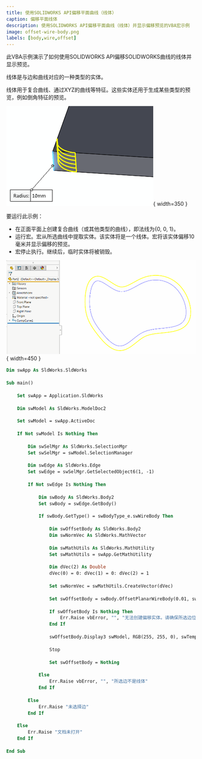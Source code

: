 ```yaml
---
title: 使用SOLIDWORKS API偏移平面曲线（线体）
caption: 偏移平面线体
description: 使用SOLIDWORKS API偏移平面曲线（线体）并显示偏移预览的VBA宏示例
image: offset-wire-body.png
labels: [body,wire,offset]
---
```

此VBA示例演示了如何使用SOLIDWORKS API偏移SOLIDWORKS曲线的线体并显示预览。

线体是与边和曲线对应的一种类型的实体。

线体用于复合曲线、通过XYZ的曲线等特征。这些实体还用于生成某些类型的预览，例如倒角特征的预览。

![倒角预览](fillet-preview.png){ width=350 }

要运行此示例：

* 在正面平面上创建复合曲线（或其他类型的曲线），即法线为{0, 0, 1}。
* 运行宏。宏从所选曲线中提取实体。该实体将是一个线体。宏将该实体偏移10毫米并显示偏移的预览。
* 宏停止执行。继续后，临时实体将被销毁。

![偏移线体](offset-wire-body.png){ width=450 }

~~~ vb
Dim swApp As SldWorks.SldWorks

Sub main()

    Set swApp = Application.SldWorks
    
    Dim swModel As SldWorks.ModelDoc2
    
    Set swModel = swApp.ActiveDoc
    
    If Not swModel Is Nothing Then
        
        Dim swSelMgr As SldWorks.SelectionMgr
        Set swSelMgr = swModel.SelectionManager
        
        Dim swEdge As SldWorks.Edge
        Set swEdge = swSelMgr.GetSelectedObject6(1, -1)
        
        If Not swEdge Is Nothing Then
        
            Dim swBody As SldWorks.Body2
            Set swBody = swEdge.GetBody()
            
            If swBody.GetType() = swBodyType_e.swWireBody Then
                
                Dim swOffsetBody As SldWorks.Body2
                Dim swNormVec As SldWorks.MathVector
                
                Dim swMathUtils As SldWorks.MathUtility
                Set swMathUtils = swApp.GetMathUtility
                
                Dim dVec(2) As Double
                dVec(0) = 0: dVec(1) = 0: dVec(2) = 1
                
                Set swNormVec = swMathUtils.CreateVector(dVec)
                
                Set swOffsetBody = swBody.OffsetPlanarWireBody(0.01, swNormVec, swOffsetPlanarWireBodyOptions_e.swOffsetPlanarWireBodyOptions_GapFillExtend)
                
                If swOffsetBody Is Nothing Then
                    Err.Raise vbError, "", "无法创建偏移实体。请确保所选边位于具有dVec变量中指定的法线的平面上"
                End If
                
                swOffsetBody.Display3 swModel, RGB(255, 255, 0), swTempBodySelectOptions_e.swTempBodySelectOptionNone
                
                Stop
                
                Set swOffsetBody = Nothing
                
            Else
                Err.Raise vbError, "", "所选边不是线体"
            End If
        
        Else
            Err.Raise "未选择边"
        End If
        
    Else
        Err.Raise "文档未打开"
    End If
    
End Sub
~~~